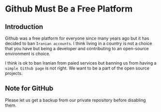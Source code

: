 # Github Must Be a Free Platform

## Introduction

Github was a free platform for everyone since many years ago but it has decided to ban `Iranian accounts`.
I think living in a country is not a choice that you have but being a developer and contributing to an open-source
environment is choice.

I think is ok to ban Iranian from paied services but banning us from having a `simple Github page` is not right. We want to be a part of the open source projects.

## Note for GitHub
Please let us get a backup from our private repository before disabling them.
